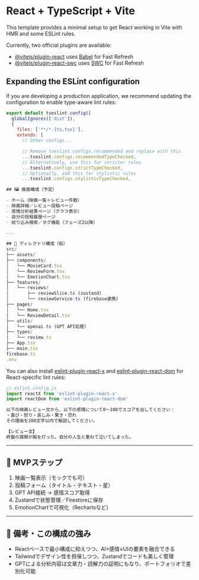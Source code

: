 # React + TypeScript + Vite

This template provides a minimal setup to get React working in Vite with HMR and some ESLint rules.

Currently, two official plugins are available:

- [@vitejs/plugin-react](https://github.com/vitejs/vite-plugin-react/blob/main/packages/plugin-react) uses [Babel](https://babeljs.io/) for Fast Refresh
- [@vitejs/plugin-react-swc](https://github.com/vitejs/vite-plugin-react/blob/main/packages/plugin-react-swc) uses [SWC](https://swc.rs/) for Fast Refresh

## Expanding the ESLint configuration

If you are developing a production application, we recommend updating the configuration to enable type-aware lint rules:

```js
export default tseslint.config([
  globalIgnores(['dist']),
  {
    files: ['**/*.{ts,tsx}'],
    extends: [
      // Other configs...

      // Remove tseslint.configs.recommended and replace with this
      ...tseslint.configs.recommendedTypeChecked,
      // Alternatively, use this for stricter rules
      ...tseslint.configs.strictTypeChecked,
      // Optionally, add this for stylistic rules
      ...tseslint.configs.stylisticTypeChecked,

## 🖼️ 画面構成（予定）

- ホーム（映画一覧＋レビュー件数）
- 映画詳細／レビュー投稿ページ
- 感情分析結果ページ（グラフ表示）
- 自分の投稿履歴ページ
- 絞り込み検索／タグ機能（フェーズ2以降）

---

## 📁 ディレクトリ構成（仮）
src/
├── assets/
├── components/
│   └── MovieCard.tsx
│   └── ReviewForm.tsx
│   └── EmotionChart.tsx
├── features/
│   └── reviews/
│       ├── reviewSlice.ts (zustand)
│       └── reviewService.ts (firebase連携)
├── pages/
│   └── Home.tsx
│   └── ReviewDetail.tsx
├── utils/
│   └── openai.ts (GPT API処理)
├── types/
│   └── review.ts
├── App.tsx
├── main.tsx
firebase.ts
.env
```

You can also install [eslint-plugin-react-x](https://github.com/Rel1cx/eslint-react/tree/main/packages/plugins/eslint-plugin-react-x) and [eslint-plugin-react-dom](https://github.com/Rel1cx/eslint-react/tree/main/packages/plugins/eslint-plugin-react-dom) for React-specific lint rules:

```js
// eslint.config.js
import reactX from 'eslint-plugin-react-x'
import reactDom from 'eslint-plugin-react-dom'

以下の映画レビュー文から、以下の感情について0〜100でスコアを出してください：
・喜び・怒り・哀しみ・驚き・恐れ
その理由を200文字以内で解説してください。

【レビュー文】
終盤の展開が胸を打った。自分の人生と重ねて泣いてしまった。
```

---

## 🔧 MVPステップ

1. 映画一覧表示（モックでも可）
2. 投稿フォーム（タイトル・テキスト・星）
3. GPT API接続 → 感情スコア取得
4. Zustandで状態管理／Firestoreに保存
5. EmotionChartで可視化（Rechartsなど）

---

## 🌈 備考・この構成の強み

- Reactベースで最小構成に抑えつつ、AI×感情×UIの要素を融合できる
- Tailwindでデザイン性を担保しつつ、Zustandでコードも美しく管理
- GPTによる分析内容は文章力・読解力の証明にもなり、ポートフォリオで差別化可能
